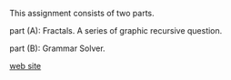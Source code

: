 This assignment consists of two parts.

part (A): Fractals. A series of graphic recursive question.

part (B): Grammar Solver.

[web site](https://web.stanford.edu/class/archive/cs/cs106b/cs106b.1176/assn/recursion.html)